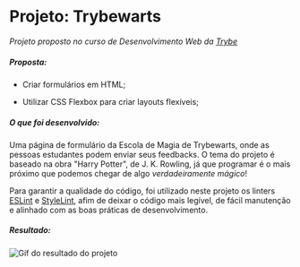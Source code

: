 # Projeto: Trybewarts

_Projeto proposto no curso de Desenvolvimento Web da_ [_Trybe_](https://www.betrybe.com/)

##### Proposta:
-   Criar formulários em HTML;

-   Utilizar CSS Flexbox para criar layouts flexíveis;

##### O que foi desenvolvido:
Uma página de formulário da Escola de Magia de Trybewarts, onde as pessoas estudantes podem enviar seus feedbacks.
O tema do projeto é baseado na obra "Harry Potter", de J. K. Rowling, já que programar é o mais próximo que podemos chegar de algo _verdadeiramente mágico_!

Para garantir a qualidade do código, foi utilizado neste projeto os linters [ESLint](https://eslint.org/) e [StyleLint](https://stylelint.io/), afim de deixar o código mais legível, de fácil manutenção e alinhado com as boas práticas de desenvolvimento.

##### Resultado:
![Gif do resultado do projeto](https://github.com/renatapnunes/trybe/blob/main/trybe-projects/04-projeto-trybewarts/Projeto%20Trybewarts.gif)
